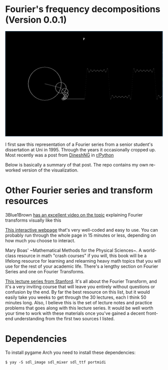 # Fourier's frequency decompositions (Version 0.0.1)

![Fourier](pics/fourier.png)

I first saw this representation of a Fourier series from a senior student's
dissertation at Uni in 1995. Through the years it occasionally cropped up. Most
recently was a post from [DineshNG](https://github.com/DineshNG) in
[r/Python](reddit.com/r/Python/)

Below is basically a summary of that post. The repo contains my own re-worked
version of the visualization.

# Other Fourier series and transform resources

3Blue1Brown [has an excellent video on the
topic](https://www.youtube.com/watch?v=spUNpyF58BY) explaining Fourier
transforms visually like this

[This interactive webpage](http://www.jezzamon.com/fourier/) that's very
well-coded and easy to use. You can probably run through the whole page in 15
minutes or less, depending on how much you choose to interact.

Mary Boas' ~Mathematical Methods for the Physical Sciences~. A world-class
resource in math "crash courses" if you will, this book will be a lifelong
resource for learning and relearning heavy math topics that you will use for the
rest of your academic life. There's a lengthy section on Fourier Series and one
on Fourier Transforms.

[This lecture series from
Stanford](https://www.youtube.com/playlist?list=PLB24BC7956EE040CD). It's all
about the Fourier Transform, and it's a very inviting course that will leave you
entirely without questions or confusion by the end. By far the best resource on
this list, but it would easily take you weeks to get through the 30 lectures,
each I think 50 minutes long. Also, I believe this is the set of lecture notes
and practice problems that goes along with this lecture series. It would be well
worth your time to work with these materials once you've gained a decent
front-end understanding from the first two sources I listed.


# Dependencies

To install pygame  Arch you need to install these dependencies:

```
$ yay -S sdl_image sdl_mixer sdl_ttf portmidi
```
